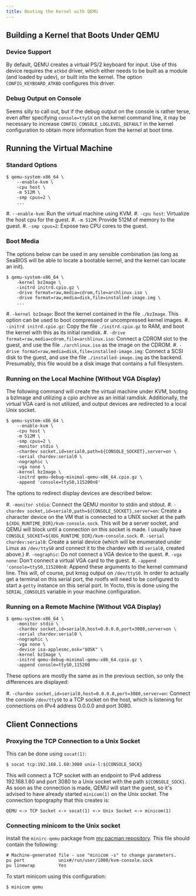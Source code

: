 ```yaml
---
title: Booting the Kernel with QEMU
---
```


## Building a Kernel that Boots Under QEMU

### Device Support

By default, QEMU creates a virtual PS/2 keyboard for input. Use of this device
requires the `atkbd` driver, which either needs to be built as a module (and loaded
by udev), or built into the kernel. The option `CONFIG_KEYBOARD_ATKBD` configures this
driver.

### Debug Output on Console

Seems silly to call out, but if the debug output on the console is rather
terse, even after specifying `console=ttySX` on the kernel command line, it may
be necessary to increase `CONFIG_CONSOLE_LOGLEVEL_DEFAULT` in the kernel
configuration to obtain more information from the kernel at boot time.

## Running the Virtual Machine

### Standard Options

```shell-session
$ qemu-system-x86_64 \
    --enable-kvm \
    -cpu host \
    -m 512M \
    -smp cpus=2 \
    ...
```

#. `--enable-kvm`: Run the virtual machine using KVM.
#. `-cpu host`: Virtualize the host cpu for the guest.
#. `-m 512M`: Provide 512M of memory to the guest.
#. `-smp cpus=2`: Expose two CPU cores to the guest.

### Boot Media

The options below can be used in any sensible combination (as long as SeaBIOS
will be able to locate a bootable kernel, and the kernel can locate an init).

```shell-session
$ qemu-system-x86_64 \
    -kernel bzImage \
    -initrd initrd.cpio.gz \
    -drive format=raw,media=cdrom,file=archlinux.iso \
    -drive format=raw,media=disk,file=installed-image.img \
    ...
```

#. `-kernel bzImage`: Boot the kernel contained in the file `./bzImage`. This
   option can be used to boot compressed or uncompressed kernel images.
#. `-initrd initrd.cpio.gz`: Copy the file `./initrd.cpio.gz` to RAM, and boot
   the kernel with this as its initial ramdisk.
#. `-drive format=raw,media=cdrom,file=archlinux.iso`: Connect a CDROM slot to
   the guest, and use the file `./archlinux.iso` as the image on the CDROM.
#. `-drive format=raw,media=disk,file=installed-image.img`: Connect a SCSI disk
   to the guest, and use the file `./installed-image.img` as the backend.
   Presumably, this file would be a disk image that contains a full filesystem.

### Running on the Local Machine (Without VGA Display)

The following command will create the virtual machine under KVM, booting a
bzImage and utilizing a cpio archive as an initial ramdisk. Additionally, the
virtual VGA card is not utilized, and output devices are redirected to a local
Unix socket.

```shell-session
$ qemu-system-x86_64 \
    --enable-kvm \
    -cpu host \
    -m 512M \
    -smp cpus=2 \
    -monitor stdio \
    -chardev socket,id=serial0,path=${CONSOLE_SOCKET},server=on \
    -serial chardev:serial0 \
    -nographic \
    -vga none \
    -kernel bzImage \
    -initrd qemu-debug-minimal-qemu-x86_64.cpio.gz \
    -append 'console=ttyS0,115200n8'
```

The options to redirect display devices are described below:

#. `-monitor stdio`: Connect the QEMU monitor to stdin and stdout.
#. `-chardev socket,id=serial0,path=${CONSOLE_SOCKET},server=on`:
   Create a character device on the VM that is connected to a UNIX socket at
   the path `${XDG_RUNTIME_DIR}/kvm-console.sock`. This will be a server
   socket, and QEMU will block until a connection on this socket is made. I
   usually have `CONSOLE_SOCKET=${XDG_RUNTIME_DIR}/kvm-console.sock`.
#. `-serial chardev:serial0`: Create a serial device (which will be enumerated
   under Linux as `/dev/ttyS0` and connect it to the chardev with id `serial0`,
   created above.)
#. `-nographic`: Do not connect a VGA device to the quest.
#. `-vga none`: Don't connect a virtual VGA card to the guest.
#. `-append 'console=ttyS0,115200n8`: Append these arguments to the kernel
   command line. This will, of course, put kmsg output on `/dev/ttyS0`. In
   order to actually get a terminal on this serial port, the rootfs will need
   to be configured to start a `getty` instance on this serial port. In Yocto,
   this is done using the `SERIAL_CONSOLES` variable in your machine
   configuration.

### Running on a Remote Machine (Without VGA Display)

```shell-session
$ qemu-system-x86_64 \
    -monitor stdio \
    -chardev socket,id=serial0,host=0.0.0.0,port=3080,server=on \
    -serial chardev:serial0 \
    -nographic \
    -vga none \
    -device isa-applesmc,osk="$OSK" \
    -kernel bzImage \
    -initrd qemu-debug-minimal-qemu-x86_64.cpio.gz \
    -append console=ttyS0,115200
```

These options are mostly the same as in the previous section, so only the
differences are displayed:

#. `-chardev socket,id=serial0,host=0.0.0.0,port=3080,server=on`: Connect the
   console `/dev/ttyS0` to a TCP socket on the host, which is listening for
   connections on IPv4 address 0.0.0.0 and port 3080.

## Client Connections

### Proxying the TCP Connection to a Unix Socket

This can be done using `socat(1)`:

```shell-session
$ socat tcp:192.168.1.60:3080 unix-l:${CONSOLE_SOCK}
```

This will connect a TCP socket with an endpoint to IPv4 address 192.168.1.60
and port 3080 to a Unix socket with the path `${CONSOLE_SOCK}`. As soon as
the connection is made, QEMU will start the guest, so it's advised to have
already started `minicom(1)` on the Unix socket. The connection topography that
this creates is:

```
QEMU <-> TCP Socket <-> socat(1) <-> Unix Socket <-> minicom(1)
```

### Connecting minicom to the Unix socket

Install the `minirc-qemu` package from [my pacman repository][1]. This file
should contain the following:

```title="/etc/minirc.qemu"
# Machine-generated file - use "minicom -s" to change parameters.
pu port             unix#/run/user/1000/kvm-console.sock
pu linewrap         Yes
```

To start minicom using this configuration:

```shell-session
$ minicom qemu
```

[1]: https://github.com/AmateurECE/pacman
